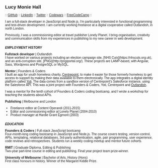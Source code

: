 <div style="font-size:10px; width: 470px; margin-left: 25px; font-family: 'Actor', sans-serif;">
<h2>Lucy Monie Hall</h2>
<p>:: <a href="https://github.com/lucymonie">GitHub</a> :: <a href="https://www.linkedin.com/in/lucy-monie">LinkedIn</a> :: <a href="https://twitter.com/LucyMonie">Twitter</a> :: <a href="https://www.codewars.com/users/lucymonie/">Codewars</a> :: <a href="https://www.freecodecamp.com/lucymonie">FreeCodeCamp</a> ::</p>

<p>I am a full-stack developer in JavaScript and Node.js. I'm particularly interested in functional programming and test-driven development. I am currently working freelance at a digital cooperative called Outlandish, in north London.</p>
<p>Previously, I was a commissioning editor at travel publisher Lonely Planet. I bring organisation, creativity and communication skills from my experiences in publishing to my new career in web development.</p>

<h5 style="margin:18px 0px 5px 0px;">EMPLOYMENT HISTORY</h5>
<p><span style="font-weight:bold;">Fullstack developer</span> | Outlandish<br>
I have worked on various projects including an election campaign site, [NHS Cuts](https://nhscuts.org.uk), and an anti-corruption site, [PNGi](http://pngiportal.org/). These projects are LAMP-based, with Angular, Sass, Wordpress and PostgreSQL or MySQL.  

<p><span style="font-weight:bold;">Mentor</span> | Founders & Coders<br>
I built an app for youth homeless charity, <a href="https://centrepoint.org.uk">Centrepoint</a>, to make it easier for those formerly homeless to get access to support by making their data available to them electronically. The app integrates a digital identity platform called <a href="https://www.yoti.com/developers/">Yoti</a>. The data comes from a sandbox version of Centrepoint's Salesforce instance, using the Salesforce API. This was a joint project with Founders & Coders, Yoti, Centrepoint and <a href="https://outlandish.com/">Outlandish</a>.  

I was a mentor for the tenth cohort of Founders & Coders coding bootcamp, and I wrote a workshop for teaching the students about APIs.</p>

<span style="font-weight:bold;margin-bottom:0px;">Publishing</span> | Melbourne and London<br>
<ul>
<li>Freelance editor at Content Operandi (2011-2015)</li>
<li>Editor and commissioning editor at Lonely Planet (2004-2010)</li>
<li>Product manager at Hardie Grant Egmont (2003)</li>
</ul>

<h5 style="margin:18px 0px 5px 0px;">EDUCATION</h5>
<p><span style="font-weight:bold;">Founders & Coders</span> | Full-stack JavaScript bootcamp<br>
Four-month-long coding bootcamp in JavaScript and Node.js. The course covers testing, version control, APIs, templating, relational databases, 3rd-party authentication, agile, pair programming, user experience, code reviews and retrospectives. Students run a weekly coding meetup and mentor future cohorts.</p>

<p><span style="font-weight:bold;">RMIT</span> | Graduate Diploma, Editing & Publishing<br>
Two-year part-time course in editing and publishing. Final year project team prize-winner.</p>

<p><span style="font-weight:bold;">University of Melbourne </span>| Bachelor of Arts, History (Hons)<br>
First class honours in history. Winner of the Margaret Kiddle Prize.</p>
</div>
